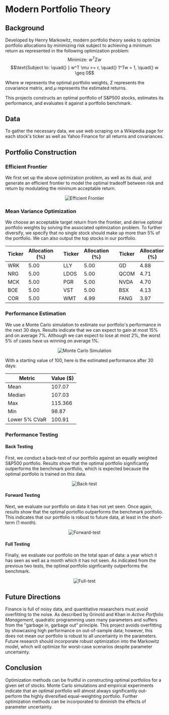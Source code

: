 # Modern Portfolio Theory 

## Background
Developed by Henry Markowitz, modern portfolio theory seeks to optimize portfolio allocations by minimizing risk subject to achieving a minimum return as represented in the following optimization problem:
$$\text{Minimize: } w^T \Sigma w$$ 
$$\text{Subject to: \quad{} } w^T \mu >= r, \quad{} 1^Tw = 1, \quad{} w \geq 0$$

Where $w$ represents the optimal portfolio weights, $\Sigma$ represents the covariance matrix, and $\mu$ represents the estimated returns.

This projects constructs an optimal portfolio of S&P500 stocks, estimates its performance, and evaluates it against a portfolio benchmark. 

## Data 
To gather the necessary data, we use web scraping on a Wikipedia page for each stock's ticker as well as Yahoo Finance for all returns and covariances. 

## Portfolio Construction 

### Efficient Frontier 
We first set up the above optimization problem, as well as its dual, and generate an efficient frontier to model the optimal tradeoff between risk and return by modulating the minimum acceptable return.

<p align="center">
  <img src="https://github.com/stoyhris/markowitz/assets/113132376/da01e5da-b560-4883-a086-434348ece73f" alt="Efficient Frontier"/>
</p>

### Mean Variance Optimization 
We choose an acceptable target return from the frontier, and derive optimal portfolio weights by solving the associated optimization problem. To further diversify, we specify that no single stock should make up more than 5% of the portfolio. We can also output the top stocks in our portfolio.

| Ticker	| Allocation (%)| | Ticker	| Allocation (%)| | Ticker	| Allocation (%)| | Ticker	| Allocation (%)|
|---------|---------------|-|---------|---------------|-|---------|---------------|-|---------|---------------|
| WRK	| 5.00 | | LLY	| 5.00 | | GD	| 4.88 | | CEG	| 3.44 |
| NRG	| 5.00 | | LDOS	| 5.00 | | QCOM	| 4.71 | | DECK	| 3.15 |
| MCK	| 5.00 | | PGR	| 5.00 | | NVDA	| 4.70 | | WAB	| 3.07 |
| BOE	| 5.00 | | VST	| 5.00 | | BSX	| 4.13 | | TSN	| 2.79 |
| COR	| 5.00 | | WMT	| 4.99 | | FANG	| 3.97 | | CB	| 2.25 |

### Performance Estimation 
We use a Monte Carlo simulation to estimate our portfolio's performance in the next 30 days. Results indicate that we can expect to gain at most 15% and on average 7%. Although we can expect to lose at most 2%, the worst 5% of cases have us winning on average 1%. 

<p align="center">
  <img src="https://github.com/stoyhris/markowitz/assets/113132376/a2ffa608-207d-4b78-8710-74cab1a34e9d" alt="Monte Carlo Simulation"/>
</p>

With a starting value of 100, here is the estimated performance after 30 days:

| Metric | Value ($) |
|---------|----------|
| Mean | 107.07 |
| Median | 107.03 |
| Max | 115.366 |
| Min | 98.87 |
| Lower 5% CVaR | 100.91 |

### Performance Testing 
#### Back Testing
First, we conduct a back-test of our portfolio against an equally weighted S&P500 portfolio. Results show that the optimal portfolio significantly outperforms the benchmark portfolio, which is expected because the optimal portfolio is trained on this data. 

<p align="center">
  <img src="https://github.com/stoyhris/markowitz/assets/113132376/c03ae7b8-78b1-48fb-955d-23b7525e1f72" alt="Back-test"/>
</p>


#### Forward Testing
Next, we evaluate our portfolio on data it has not yet seen. Once again, results show that the optimal portoflio outperforms the benchmark portfolio. This indicates that our portfolio is robust to future data, at least in the short-term (1 month). 

<p align="center">
  <img src="https://github.com/stoyhris/markowitz/assets/113132376/b6adba99-2d15-4f8b-9694-cf285d09abaf" alt="Forward-test"/>
</p>


#### Full Testing 
Finally, we evaluate our portfolio on the total span of data: a year which it has seen as well as a month which it has not seen. As indicated from the previous two tests, the optimal portfolio signficantly outperforms the benchmark. 

<p align="center">
  <img src="https://github.com/stoyhris/markowitz/assets/113132376/3f427987-ea09-4722-90f9-b99b347699f7" alt="Full-test"/>
</p>

## Future Directions 
Finance is full of noisy data, and quantitative researchers must avoid overfitting to the noise. As described by Grinold and Khan in _Active Portfolio Management_, quadratic programming uses many parameters and suffers from the "garbage in, garbage out" principle. This project avoids overfitting by showcasing high performance on out-of-sample data; however, this does not mean our portfolio is robust to all uncertainty in the parameters. Future research should incorporate robust optimization into the Markowitz model, which will optimize for worst-case scenarios despite parameter uncertainty. 

## Conclusion 
Optimization methods can be fruitful in constructing optimal portfolios for a given set of stocks. Monte Carlo simulations and empirical experiments indicate that an optimal portfolio will almost always significantly out-perform the highly diversified equal-weighting portfolio. Further optimization methods can be incorporated to diminish the effects of parameter uncertainty.
